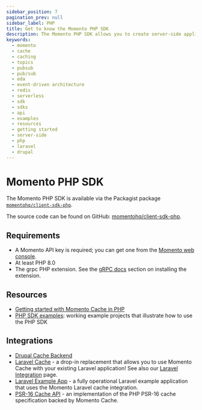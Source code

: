 ```yaml
---
sidebar_position: 7
pagination_prev: null
sidebar_label: PHP
title: Get to know the Momento PHP SDK
description: The Momento PHP SDK allows you to create server-side applications, and take advantage of Momento's caching and pub-sub features. Find resources and examples here!
keywords:
  - momento
  - cache
  - caching
  - topics
  - pubsub
  - pub/sub
  - eda
  - event-driven architecture
  - redis
  - serverless
  - sdk
  - sdks
  - api
  - examples
  - resources
  - getting started
  - server-side
  - php
  - laravel
  - drupal
---
```


# Momento PHP SDK

The Momento PHP SDK is available via the Packagist package [`momentohq/client-sdk-php`](https://packagist.org/packages/momentohq/client-sdk-php).

The source code can be found on GitHub: [momentohq/client-sdk-php](https://github.com/momentohq/client-sdk-php).

## Requirements

- A Momento API key is required; you can get one from the [Momento web console](https://console.gomomento.com/).
- At least PHP 8.0
- The grpc PHP extension. See the [gRPC docs](https://github.com/grpc/grpc/blob/v1.54.0/src/php/README.md) section on installing the extension.

## Resources

- [Getting started with Momento Cache in PHP](./cache)
- [PHP SDK examples](https://github.com/momentohq/client-sdk-php/blob/main/examples/README.md): working example projects that illustrate how to use the PHP SDK

## Integrations

- [Drupal Cache Backend](/cache/develop/integrations/drupal-integration.md)
- [Laravel Cache](https://github.com/momentohq/laravel-cache) - a drop-in replacement that allows you to use Momento Cache with your existing Laravel application! See also our [Laravel Integration](/cache/develop/integrations/momento-cache-laravel-php.md) page.
- [Laravel Example App](https://github.com/momentohq/laravel-example) - a fully operational Laravel example application that uses the Momento Laravel cache integration.
- [PSR-16 Cache API](https://github.com/momentohq/client-sdk-php/blob/main/README-PSR16.md) - an implementation of the PHP PSR-16 cache specification backed by Momento Cache.
